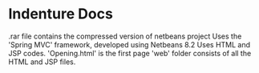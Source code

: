 # Indenture Docs

.rar file contains the compressed version of netbeans project
  Uses the 'Spring MVC' framework, developed using Netbeans 8.2
  Uses HTML and JSP codes.
  'Opening.html' is the first page
  'web' folder consists of all the HTML and JSP files.
